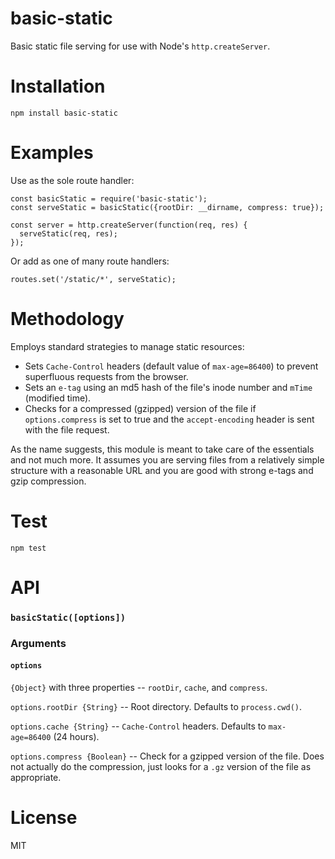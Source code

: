 # basic-static
Basic static file serving for use with Node's `http.createServer`.

# Installation
`npm install basic-static`

# Examples
Use as the sole route handler:
```
const basicStatic = require('basic-static');
const serveStatic = basicStatic({rootDir: __dirname, compress: true});

const server = http.createServer(function(req, res) {
  serveStatic(req, res);
});
```

Or add as one of many route handlers:
```
routes.set('/static/*', serveStatic);
```

# Methodology
Employs standard strategies to manage static resources:
+ Sets `Cache-Control` headers (default value of `max-age=86400`) to prevent superfluous requests from the browser.
+ Sets an `e-tag` using an md5 hash of the file's inode number and `mTime` (modified time).
+ Checks for a compressed (gzipped) version of the file if `options.compress` is set to true and the `accept-encoding` header is sent with the file request.

As the name suggests, this module is meant to take care of the essentials and not much more. It assumes you are serving files from a relatively simple structure with a reasonable URL and you are good with strong e-tags and gzip compression.

# Test
`npm test`

# API
### `basicStatic([options])`

### Arguments
#### `options`
`{Object}` with three properties -- `rootDir`, `cache`, and `compress`.

`options.rootDir {String}` -- Root directory. Defaults to `process.cwd()`.

`options.cache {String}` -- `Cache-Control` headers. Defaults to `max-age=86400` (24 hours).

`options.compress {Boolean}` -- Check for a gzipped version of the file. Does not actually do the compression, just looks for a `.gz` version of the file as appropriate.

# License
MIT